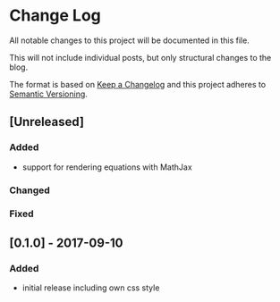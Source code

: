 # Change Log
All notable changes to this project will be documented in this file.

This will not include individual posts, but only structural changes to the blog.

The format is based on [Keep a Changelog](http://keepachangelog.com/) 
and this project adheres to [Semantic Versioning](http://semver.org/).

## [Unreleased]

### Added

- support for rendering equations with MathJax

### Changed

### Fixed

## [0.1.0] - 2017-09-10

### Added

- initial release including own css style